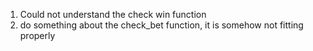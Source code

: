 1. Could not understand the check win function
2. do something about the check_bet function, it is somehow not fitting properly
